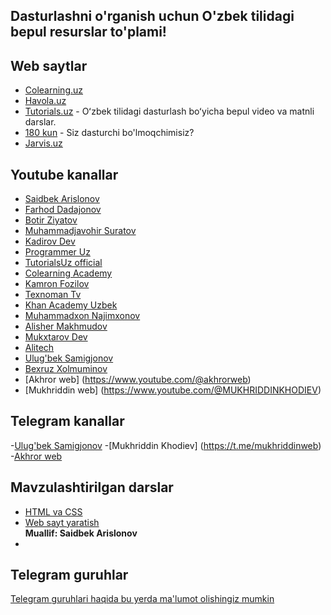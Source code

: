 ## Dasturlashni o'rganish uchun O'zbek tilidagi bepul resurslar to'plami!

## Web saytlar

- [Colearning.uz](https://colearning.uz/)
- [Havola.uz](https://havola.uz)
- [Tutorials.uz](https://tutorials.uz) -  Oʻzbek tilidagi dasturlash boʻyicha bepul video va matnli darslar.
- [180 kun](code.180kun.com) - Siz dasturchi bo'lmoqchimisiz?
- [Jarvis.uz](https://jarvis.uz)

## Youtube kanallar

- [Saidbek Arislonov](https://www.youtube.com/channel/UChEMatfOEAQuny-TIJidM8w)
- [Farhod Dadajonov](https://www.youtube.com/user/Farkhod1982)
- [Botir Ziyatov](https://www.youtube.com/channel/UCITeBYoT2MxV_GDdYK8lSCA)
- [Muhammadjavohir Suratov](https://www.youtube.com/channel/UCVkIqOM_hAlOPnpzWoijFJw)
- [Kadirov Dev](https://www.youtube.com/channel/UCcjcQHyiSPtGMhpiCc4mGfQ)
- [Programmer Uz](https://www.youtube.com/channel/UCwyh6lL8iwZHYO4bF63001A)
- [TutorialsUz official](https://www.youtube.com/channel/UCqMDdl7OhJcdOG84C_57-ag)
- [Colearning Academy](https://www.youtube.com/channel/UCzI4pAWiFDT-Cq0GvEidAdg)
- [Kamron Fozilov](https://www.youtube.com/channel/UCTBc6TDZhL3AXlDKiV2hPoA)
- [Texnoman Tv](https://www.youtube.com/channel/UCfrLSyrxv16cW3-fgbU3iFQ)
- [Khan Academy Uzbek](https://www.youtube.com/channel/UC0S2wQBD9R6wqh2WGIClAdQ)
- [Muhammadxon Najimxonov](https://www.youtube.com/channel/UC80v56_px8LjAg_nTfVgyRw)
- [Alisher Makhmudov](https://www.youtube.com/channel/UC8st6HmY7EpgR7BaQnMvutQ)
- [Mukxtarov Dev](https://www.youtube.com/channel/UCUIZnkM1l7dtymiVy2JHdaw)
- [Alitech](https://www.youtube.com/playlist?list=PLd1cTxGen2d6yrVTGb0FKku8Z_ufr3sie)
- [Ulug'bek Samigjonov](https://youtube.com/@UlugbekSamigjonov)
- [Bexruz Xolmuminov](https://youtube.com/@BexruzXolmuminov)
- [Akhror web] (https://www.youtube.com/@akhrorweb)
- [Mukhriddin web] (https://www.youtube.com/@MUKHRIDDINKHODIEV)


## Telegram kanallar

-[Ulug'bek Samigjonov](https://t.me/ulugbeksamigjonov)
-[Mukhriddin Khodiev] (https://t.me/mukhriddinweb)
-[Akhror web](https://t.me/akhror_web)


## Mavzulashtirilgan darslar

- [HTML va CSS](https://www.youtube.com/watch?v=xcGtfYUfDLo&list=PLHNaMQIyrDHOZhHnc2UdQEOHrb1xM7HaF) <br/>
- [Web sayt yaratish](https://www.youtube.com/watch?v=2vixnF2_iPs&list=PLHNaMQIyrDHM8esvCO8s3ZbY-WVM4-KXT) <br/>
**Muallif: Saidbek Arislonov**
- 


## Telegram guruhlar

[Telegram guruhlari haqida bu yerda ma'lumot olishingiz mumkin](https://github.com/doniyor2109/awesome-telegram-dev-groups-uz)

